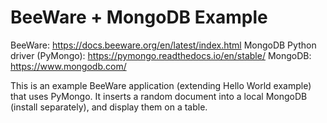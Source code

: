 
# BeeWare + MongoDB Example 

BeeWare: https://docs.beeware.org/en/latest/index.html
MongoDB Python driver (PyMongo): https://pymongo.readthedocs.io/en/stable/
MongoDB: https://www.mongodb.com/


This is an example BeeWare application (extending Hello World example) that uses PyMongo. It inserts a random document into a local MongoDB (install separately), and display them on a table. 

